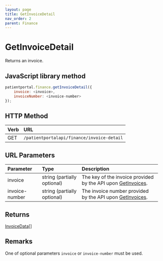 ```yaml
---
layout: page
title: GetInvoiceDetail
nav_order: 2
parent: Finance
---
```


# GetInvoiceDetail

Returns an invoice.

## JavaScript library method

```javascript
patientportal.finance.getInvoiceDetail({
    invoice: <invoice>,
    invoiceNumber: <invoice-number>
});
```

## HTTP Method

| Verb | URL                                               |
|:-----|:--------------------------------------------------|
| GET | `/patientportalapi/finance/invoice-detail` |

## URL Parameters

| Parameter | Type   | Description                                                 |
|:----------|:-------|:------------------------------------------------------------|
| invoice | string (partially optional) | The key of the invoice provided by the API upon [GetInvoices](../finance/getinvoices). |
| invoice-number | string (partially optional) | The invoice number provided by the API upon [GetInvoices](../finance/getinvoices). |

## Returns

[InvoiceData](../objects-and-data-types/invoicedata)[]

## Remarks

One of optional parameters `invoice` or `invoice-number` must be used.
